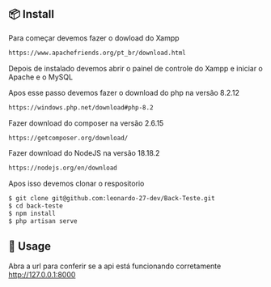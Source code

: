 
## 📦 Install

Para começar devemos fazer o dowload do Xampp
```bash
https://www.apachefriends.org/pt_br/download.html
```
Depois de instalado devemos abrir o painel de controle do Xampp e iniciar o Apache e o MySQL

Apos esse passo devemos fazer o download do php na versão 8.2.12
```bash
https://windows.php.net/download#php-8.2
```
Fazer download do composer na versão 2.6.15
```bash
https://getcomposer.org/download/
```
Fazer download do NodeJS na versão 18.18.2
```bash
https://nodejs.org/en/download
```

Apos isso devemos clonar o respositorio

```bash
$ git clone git@github.com:leonardo-27-dev/Back-Teste.git
$ cd back-teste     
$ npm install
$ php artisan serve
```

## 🔨 Usage

Abra a url para conferir se a api está funcionando corretamente http://127.0.0.1:8000
